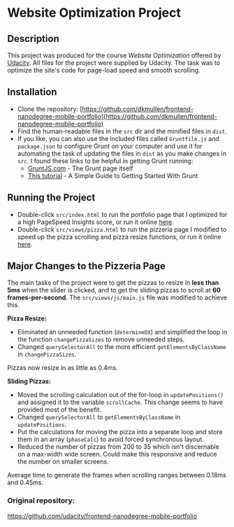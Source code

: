 # Website Optimization Project
## Description
This project was produced for the course _Website Optimization_ offered by [Udacity](http://udacity.com). All files for the project were supplied by Udacity. The task was to optimize the site's code for page-load speed and smooth scrolling.
## Installation
- Clone the repository: [https://github.com/dkmullen/frontend-nanodegree-mobile-portfolio](https://github.com/dkmullen/frontend-nanodegree-mobile-portfolio)
- Find the human-readable files in the `src` dir and the minified files in `dist`.
- If you like, you can also use the included files called `Gruntfile.js` and `package.json` to configure Grunt on your computer and use it for automating the task of updating the files in `dist` as you make changes in `src`. I found these links to be helpful in getting Grunt running:
  - [GruntJS.com](http://gruntjs.com/) - The Grunt page itself
  - [This tutorial](https://scotch.io/tutorials/a-simple-guide-to-getting-started-with-grunt) - A Simple Guide to Getting Started With Grunt

## Running the Project
- Double-click `src/index.html` to run the portfolio page that I optimized for a high PageSpeed Insights score, or run it online [here](http://dkmullen.com/mobile-port/index.html).
- Double-click `src/views/pizza.html` to run the pizzeria page I modified to speed up the pizza scrolling and pizza resize functions, or run it online [here](http://dkmullen.com/mobile-port/views/pizza.html).

## Major Changes to the Pizzeria Page
The main tasks of the project were to get the pizzas to resize in **less than 5ms** when the slider is clicked, and to get the sliding pizzas to scroll at **60 frames-per-second**. The `src/views/js/main.js` file was modified to achieve this.

**Pizza Resize:**
- Eliminated an unneeded function (`determineDX`) and simplified the loop in the function `changePizzaSizes` to remove unneeded steps.
- Changed `querySelectorAll` to the more efficient `getElementsByClassName` in `changePizzaSizes`.

Pizzas now resize in as little as 0.4ms.

**Sliding Pizzas:**
- Moved the scrolling calculation out of the for-loop in `updatePositions()` and assigned it to the variable `scrollCache`. This change seems to have provided most of the benefit.
- Changed `querySelectorAll` to `getElementsByClassName` in `updatePositions`.
- Put the calculations for moving the pizza into a separate loop and store them in an array (`phaseCalc`) to avoid forced synchronous layout.
- Reduced the number of pizzas from 200 to 35 which isn't discernable on a max-width wide screen. Could make this responsive and reduce the number on smaller screens.

Average time to generate the frames when scrolling ranges between 0.18ms and 0.45ms.

### Original repository:
https://github.com/udacity/frontend-nanodegree-mobile-portfolio